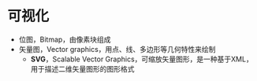 # 可视化

- 位图，Bitmap，由像素块组成
- 矢量图，Vector graphics，用点、线、多边形等几何特性来绘制
  - **SVG**，Scalable Vector Graphics，可缩放矢量图形，是一种基于XML，用于描述二维矢量图形的图形格式
